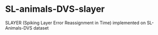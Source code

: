 # SL-animals-DVS-slayer
SLAYER (Spiking Layer Error Reassignment in Time) implemented on SL-Animals-DVS dataset
